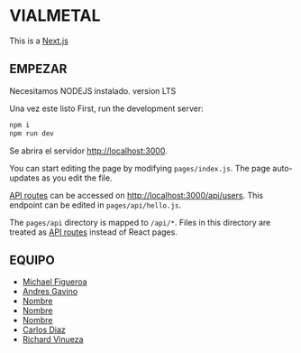 # VIALMETAL
This is a [Next.js](https://nextjs.org/)
## EMPEZAR
Necesitamos NODEJS instalado. version LTS

Una vez este listo 
First, run the development server:

```bash
npm i
npm run dev
```

Se abrira el servidor [http://localhost:3000](http://localhost:3000).

You can start editing the page by modifying `pages/index.js`. The page auto-updates as you edit the file.

[API routes](https://nextjs.org/docs/api-routes/introduction) can be accessed on [http://localhost:3000/api/users](http://localhost:3000/api/users). This endpoint can be edited in `pages/api/hello.js`.

The `pages/api` directory is mapped to `/api/*`. Files in this directory are treated as [API routes](https://nextjs.org/docs/api-routes/introduction) instead of React pages.

## EQUIPO
- [Michael Figueroa ](https://github.com/07MichaelF)
- [Andres Gavino ](https://github.com/AndresGav)
- [Nombre ](https://github.com/username)
- [Nombre ](https://github.com/username)
- [Nombre ](https://github.com/username)
- [Carlos Diaz ](https://github.com/username)
- [Richard Vinueza](https://github.com/richardnarvaez)
